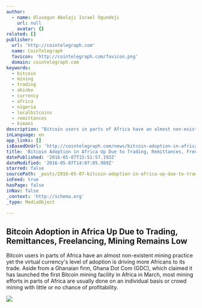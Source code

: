```yaml
---
author:
  - name: Olusegun Abolaji Israel Ogundeji
    url: null
    avatar: {}
related: []
publisher:
  url: 'http://cointelegraph.com'
  name: CoinTelegraph
  favicon: 'http://cointelegraph.com/favicon.png'
  domain: cointelegraph.com
keywords:
  - bitcoin
  - mining
  - trading
  - akinbo
  - currency
  - africa
  - nigeria
  - localbitcoins
  - remittances
  - kimani
description: "Bitcoin users in parts of Africa have an almost non-existent mining practice yet the virtual currency's level of adoption is driving more Africans to its trade. Aside from a Ghanaian firm, Ghana Dot Com (GDC), which claimed it has launched the first Bitcoin mining facility in Africa in March, most mining efforts in parts of Africa are usually done on an individual basis or crowd mining with little or no chance of profitability."
inLanguage: en
app_links: []
isBasedOnUrl: 'http://cointelegraph.com/news/bitcoin-adoption-in-africa-up-due-to-trading-remittances-freelancing-mining-remains-low'
title: 'Bitcoin Adoption in Africa Up Due to Trading, Remittances, Freelancing, Mining Remains Low'
datePublished: '2016-05-07T15:51:57.193Z'
dateModified: '2016-05-07T14:07:05.989Z'
starred: false
sourcePath: _posts/2016-05-07-bitcoin-adoption-in-africa-up-due-to-trading-remittances-f.md
inFeed: true
hasPage: false
inNav: false
_context: 'http://schema.org'
_type: MediaObject

---
```

<article style=""><h1>Bitcoin Adoption in Africa Up Due to Trading, Remittances, Freelancing, Mining Remains Low</h1><p>Bitcoin users in parts of Africa have an almost non-existent mining practice yet the virtual currency's level of adoption is driving more Africans to its trade. Aside from a Ghanaian firm, Ghana Dot Com (GDC), which claimed it has launched the first Bitcoin mining facility in Africa in March, most mining efforts in parts of Africa are usually done on an individual basis or crowd mining with little or no chance of profitability.</p><img src="http://cointelegraph.com/images/725_aHR0cDovL2NvaW50ZWxlZ3JhcGguY29tL3N0b3JhZ2UvdXBsb2Fkcy92aWV3LzUzYmUzZGExMThkMTBhNDMzMDU2OGQ0MjQyMjNjZGUxLmpwZw==.jpg" /></article>